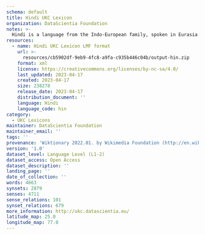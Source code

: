 ```yaml
---
schema: default
title: Hindi UKC Lexicon
organization: DataScientia Foundation
notes: >-
  Hindi is a language from the Indo-European family, spoken in Eurasia. The UKC Lexicon of Hindi is represented as a lexico-semantic network. It consists of words, word senses, synsets, as well as sense-level and synset-level relationships.
resources:
  - name: Hindi UKC Lexicon LMF format
    url: >-
      resources/cb5902df-9eb9-4fc8-a9fa-c935b446c04b/output-hin.zip
    format: xml
    license: https://creativecommons.org/licenses/by-nc-sa/4.0/
    last_updated: 2023-04-17
    created: 2023-04-17
    size: 238278
    release_date: 2023-04-17
    distribution_document: ''
    language: Hindi
    language_code: hin
category:
  - UKC Lexicons
maintainer: DataScientia Foundation
maintainer_email: ''
tags: ''
provenance: 'Wiktionary 2022.01. by Wikimedia Foundation (http://en.wiktionary.org); CogNet 2.1 by Khuyagbaatar Batsuren, National University of Mongolia (http://cognet.ukc.disi.unitn.it); KinDiv: Kinship Diversity 1.0 by Temuulen Khishigsuren (http://ukc.disi.unitn.it/index.php/kinship/); UniMet: Universal Metonymy 1.0 by Temuulen Khishigsuren and Gábor Bella (http://ukc.disi.unitn.it/index.php/metonymy/); MorphyNet 2.0 by Gábor Bella and Khuyagbaatar Batsuren (http://ukc.disi.unitn.it/index.php/morphynet/); Antonymy 1.0 by Gábor Bella (http://ukc.datascientia.eu); NorthEuraLex 0.9 by Johannes Dellert and Gerhard Jäger, Eberhard Karls Universität Tübingen (http://northeuralex.org/); Princeton WordNet 2.1 by Princeton University (https://wordnet.princeton.edu)'
version: '1.0'
dataset_level: Language Level (L1-2)
dataset_access: Open Access
dataset_description: ''
landing_page: ''
date_of_collection: ''
words: 4663
synsets: 2879
senses: 4711
sense_relations: 101
synset_relations: 679
more_information: http://ukc.datascientia.eu/
latitude_map: 25.0
longitude_map: 77.0
---
```

